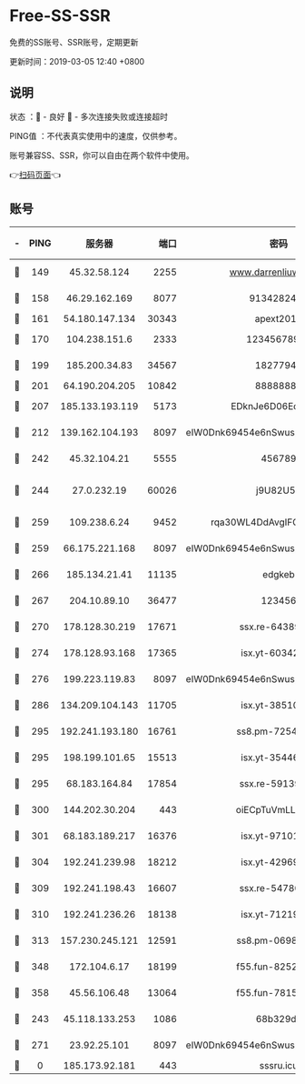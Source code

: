 # Free-SS-SSR

免费的SS账号、SSR账号，定期更新

更新时间：2019-03-05 12:40 +0800

## 说明

状态     ：🙂 - 良好 🙁 - 多次连接失败或连接超时

PING值   ：不代表真实使用中的速度，仅供参考。

账号兼容SS、SSR，你可以自由在两个软件中使用。

👉[扫码页面](https://liesauer.github.io/free-ss-ssr.github.io/)👈

## 账号

|-|PING|服务器|端口|密码|加密方式|区域|
|:----:|:----:|:-----:|-----:|:----:|:----:|:----:|
|🙂|149|45.32.58.124|2255|www.darrenliuwei.com|aes-256-cfb|JP|
|🙂|158|46.29.162.169|8077|9134282479|aes-256-cfb|RU|
|🙂|161|54.180.147.134|30343|apext2019|chacha20|KR|
|🙂|170|104.238.151.6|2333|12345678900|aes-256-cfb|JP|
|🙂|199|185.200.34.83|34567|18277940|aes-256-cfb|US|
|🙂|201|64.190.204.205|10842|88888888|rc4-md5|US|
|🙂|207|185.133.193.119|5173|EDknJe6D06EoWDaw|aes-256-cfb|US|
|🙂|212|139.162.104.193|8097|eIW0Dnk69454e6nSwuspv9DmS201tQ0D|aes-256-cfb|JP|
|🙂|242|45.32.104.21|5555|456789|aes-256-cfb|SG|
|🙂|244|27.0.232.19|60026|j9U82U53|xchacha20-ietf-poly1305|HK|
|🙂|259|109.238.6.24|9452|rqa30WL4DdAvgIFG6Fs3znzTa|aes-256-cfb|FR|
|🙂|259|66.175.221.168|8097|eIW0Dnk69454e6nSwuspv9DmS201tQ0D|aes-256-cfb|US|
|🙂|266|185.134.21.41|11135|edgkeb|aes-256-cfb|GB|
|🙂|267|204.10.89.10|36477|123456|aes-256-cfb|US|
|🙂|270|178.128.30.219|17671|ssx.re-64389778|aes-256-cfb|SG|
|🙂|274|178.128.93.168|17365|isx.yt-60342023|aes-256-cfb|SG|
|🙂|276|199.223.119.83|8097|eIW0Dnk69454e6nSwuspv9DmS201tQ0D|aes-256-cfb|US|
|🙂|286|134.209.104.143|11705|isx.yt-38510096|aes-256-cfb|SG|
|🙂|295|192.241.193.180|16761|ss8.pm-72545882|aes-256-cfb|US|
|🙂|295|198.199.101.65|15513|isx.yt-35446579|aes-256-cfb|US|
|🙂|295|68.183.164.84|17854|ssx.re-59139311|aes-256-cfb|US|
|🙂|300|144.202.30.204|443|oiECpTuVmLLxk4Ts|aes-256-cfb|US|
|🙂|301|68.183.189.217|16376|isx.yt-97101614|aes-256-cfb|SG|
|🙂|304|192.241.239.98|18212|isx.yt-42969531|aes-256-cfb|US|
|🙂|309|192.241.198.43|16607|ssx.re-54780207|aes-256-cfb|US|
|🙂|310|192.241.236.26|18138|isx.yt-71219423|aes-256-cfb|US|
|🙂|313|157.230.245.121|12591|ss8.pm-06983018|aes-256-cfb|SG|
|🙂|348|172.104.6.17|18199|f55.fun-82524174|aes-256-cfb|US|
|🙂|358|45.56.106.48|13064|f55.fun-78155284|aes-256-cfb|US|
|🙂|243|45.118.133.253|1086|68b329da|aes-256-cfb|SG|
|🙂|271|23.92.25.101|8097|eIW0Dnk69454e6nSwuspv9DmS201tQ0D|aes-256-cfb|US|
|🙁|0|185.173.92.181|443|sssru.icu|rc4-md5|RU|
